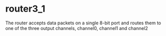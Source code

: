 # router3_1
The router accepts data packets on a single 8-bit port and routes them to one of the three output channels, channel0, channel1 and channel2
